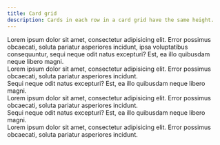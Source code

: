 ```yaml
---
title: Card grid
description: Cards in each row in a card grid have the same height.
---
```

<div class="preview">
  <div class="card-grid">
    <div class="card-grid__item col-4">
      <div class="card">
        <div class="card__content">
          Lorem ipsum dolor sit amet, consectetur adipisicing elit. Error possimus obcaecati, soluta pariatur asperiores incidunt, ipsa voluptatibus consequuntur, sequi neque odit natus excepturi? Est, ea illo quibusdam neque libero magni.
        </div>
      </div>
    </div>
    <div class="card-grid__item col-4">
      <div class="card">
        <div class="card__content">
          Lorem ipsum dolor sit amet, consectetur adipisicing elit. Error possimus obcaecati, soluta pariatur asperiores incidunt.
        </div>
      </div>
    </div>
    <div class="card-grid__item col-4 end-row">
      <div class="card">
        <div class="card__content">
          Sequi neque odit natus excepturi? Est, ea illo quibusdam neque libero magni.
        </div>
      </div>
    </div>
    <div class="card-grid__item col-4">
      <div class="card">
        <div class="card__content">
          Lorem ipsum dolor sit amet, consectetur adipisicing elit. Error possimus obcaecati, soluta pariatur asperiores incidunt.
        </div>
      </div>
    </div>
    <div class="card-grid__item col-4">
      <div class="card">
        <div class="card__content">
          Sequi neque odit natus excepturi? Est, ea illo quibusdam neque libero magni.
        </div>
      </div>
    </div>
    <div class="card-grid__item col-4 end-row">
      <div class="card">
        <div class="card__content">
          Lorem ipsum dolor sit amet, consectetur adipisicing elit. Error possimus obcaecati, soluta pariatur asperiores incidunt.
        </div>
      </div>
    </div>
  </div>
</div>

